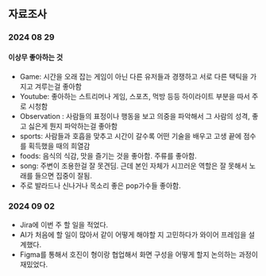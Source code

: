 ## 자료조사

### 2024 08 29

#### 이상무 좋아하는 것
- Game: 시간을 오래 잡는 게임이 아닌 다른 유저들과 경쟁하고 서로 다른 택틱을 가지고 겨루는걸 좋아함
- Youtube: 좋아하는 스트리머나 게임, 스포츠, 먹방 등등 하이라이트 부분을 따서 주로 시청함
- Observation : 사람들의 표정이나 행동을 보고 의중을 파악해서 그 사람의 성격, 좋고 싫은게 뭔지 파악하는걸 좋아함
- sports: 사람들과 호흡을 맞추고 시간이 갈수록 어떤 기술을 배우고 고생 끝에 점수를 획득했을 때의 희열감
- foods: 음식의 식감, 맛을 즐기는 것을 좋아함. 주류를  좋아함.
- song: 주변이 조용한걸 잘 못견딤. 근데 본인 자체가 시끄러운 역할은 잘 못해서 노래를 들으면 집중이 잘됨.
- 주로 발라드나 신나거나 목소리 좋은 pop가수들 좋아함.

### 2024 09 02
- Jira에 이번 주 할 일을 적었다.
- AI가 처음에 할 일이 많아서 같이 어떻게 해야할 지 고민하다가 와이어 프레임을 설계했다.
- Figma를 통해서 호진이 형이랑 협업해서 화면 구성을 어떻게 할지 논의하는 과정이 재밌었다.
